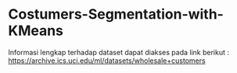 # Costumers-Segmentation-with-KMeans
Informasi lengkap terhadap dataset dapat diakses pada link berikut : https://archive.ics.uci.edu/ml/datasets/wholesale+customers
